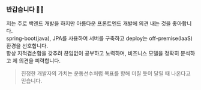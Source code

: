 ### 반갑습니다 👋🏻
저는 주로 백엔드 개발을 하지만 아름다운 프론트엔드 개발에 의견 내는 것을 좋아합니다.  
spring-boot(java), JPA를 사용하여 서버를 구축하고 deploy는 off-premise(IaaS) 환경을 선호합니다.  
항상 지적겸손함을 갖추려 끊임없이 공부하고 노력하며, 비즈니스 모델을 정확히 분석하고 제 의견을 피력합니다.

> 진정한 개발자의 가치는 운동선수처럼 목표를 향해 미칠 듯이 달릴 때 나온다고 믿습니다.  
